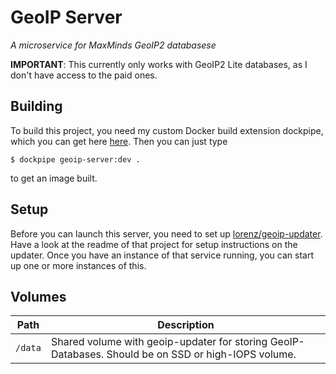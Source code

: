 # GeoIP Server
*A microservice for MaxMinds GeoIP2 databasese*

**IMPORTANT**: This currently only works with GeoIP2 Lite databases, as I don't have access to the paid ones.

## Building
To build this project, you need my custom Docker build extension dockpipe, which you can get here [here](https://github.com/lorenz/dockpipe).
Then you can just type
```
$ dockpipe geoip-server:dev .
```
to get an image built.

## Setup
Before you can launch this server, you need to set up [lorenz/geoip-updater](https://github.com/lorenz/geoip-updater).
Have a look at the readme of that project for setup instructions on the updater.
Once you have an instance of that service running, you can start up one or more instances of this.

## Volumes
| Path | Description |
| ---- | ----------- |
| `/data` | Shared volume with geoip-updater for storing GeoIP-Databases. Should be on SSD or high-IOPS volume. |